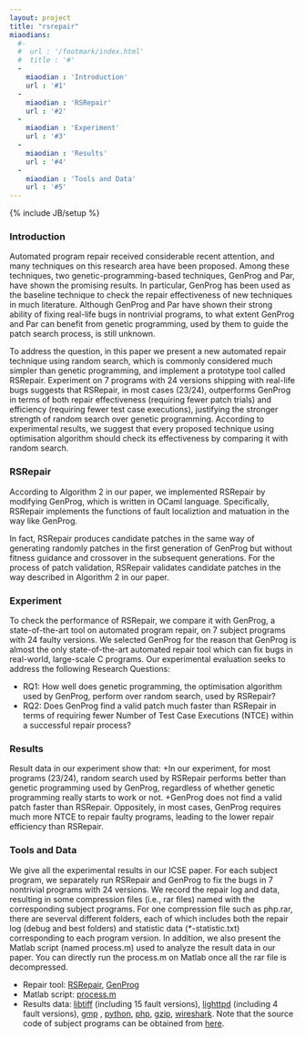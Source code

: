 ```yaml
---
layout: project
title: "rsrepair"
miaodians:
  #- 
  #  url : '/footmark/index.html'
  #  title : '#'
  - 
    miaodian : 'Introduction'
    url : '#1'
  -
    miaodian : 'RSRepair'
    url : '#2'
  -
    miaodian : 'Experiment'
    url : '#3'
  -
    miaodian : 'Results'
    url : '#4'
  -
    miaodian : 'Tools and Data'
    url : '#5'
---
```

{% include JB/setup %}

<h3><a  name="1"> Introduction </a></h3>
   Automated program repair received considerable recent attention, and many techniques on this research area have been proposed. Among these techniques, two genetic-programming-based techniques, GenProg and Par, have shown the promising results. In particular, GenProg has been used as the baseline technique to check the repair effectiveness of new techniques in much literature. Although GenProg and Par have shown their strong ability of fixing real-life bugs in nontrivial programs, to what extent GenProg and Par can benefit from genetic programming, used by them to guide the patch search process, is still unknown.

   To address the question, in this paper we present a new automated repair technique using random search, which is commonly considered much simpler than genetic programming, and implement a prototype tool called RSRepair. Experiment on 7 programs with 24 versions shipping with real-life bugs suggests that RSRepair, in most cases (23/24), outperforms GenProg in terms of both repair effectiveness (requiring fewer patch trials) and efficiency (requiring fewer test case executions), justifying the stronger strength of random search over genetic programming. According to experimental results, we suggest that every proposed technique using optimisation algorithm should check its effectiveness by comparing it with random search.

<h3><a  name="2">  RSRepair </a></h3>
   According to Algorithm 2 in our paper, we implemented RSRepair by modifying GenProg, which is written in OCaml language. Specifically, RSRepair implements the functions of fault localiztion and matuation in the way like GenProg.

   In fact, RSRepair produces candidate patches in the same way of generating randomly patches in the first generation of GenProg but without fitness guidance and crossover in the subsequent generations.  For the process of patch validation, RSRepair validates candidate patches in the way described in Algorithm 2 in our paper.

<h3><a name="3">Experiment</a></h3>
   To check the performance of RSRepair, we compare it with GenProg, a state-of-the-art tool on automated program repair, on 7 subject programs with 24 faulty versions. We selected GenProg for the reason that GenProg is almost the only state-of-the-art automated repair tool which can fix bugs in real-world, large-scale C programs. Our experimental evaluation seeks to address the following Research Questions:


  + RQ1: How well does genetic programming, the optimisation algorithm used by GenProg, perform over random search, used by RSRepair?
  + RQ2: Does GenProg find a valid patch much faster than RSRepair in terms of requiring fewer Number of Test Case Executions (NTCE) within a successful repair process?

<h3><a name="4">Results</a></h3>
   Result data in our experiment show that:
   +In our experiment, for most programs (23/24), random search used by RSRepair performs better than genetic programming used by GenProg, regardless of whether genetic programming really starts to work or not.
   +GenProg does not find a valid patch faster than RSRepair. Oppositely, in most cases, GenProg requires much more NTCE to repair faulty programs, leading to the lower repair efficiency than RSRepair.

<h3><a name="5">Tools and Data</a></h3>
   We give all the experimental results in our ICSE paper. For each subject program, we separately run RSRepair and GenProg to fix the bugs in 7 nontrivial programs with 24 versions. We record the repair log and data, resulting in some compression files (i.e., rar files) named with the corresponding subject programs. For one compression file such as php.rar, there are severval different folders, each of which includes both the repair log (debug and best folders) and statistic data (*-statistic.txt) corresponding to each program version. In addition, we also present the Matlab script (named process.m) used to analyze the result data in our paper. You can directly run the process.m on Matlab once all the rar file is decompressed. 

  + Repair tool: [RSRepair](http://sourceforge.net/projects/rsrepair/files/RSRepair.tar.bz2), [GenProg](http://dijkstra.cs.virginia.edu/genprog/)
  + Matlab script: [process.m](http://sourceforge.net/projects/rsrepair/files/process.m)
  + Results data: [libtiff](http://sourceforge.net/projects/rsrepair/files/libtiff.tar.bz2) (including 15 fault versions), [lighttpd](http://sourceforge.net/projects/rsrepair/files/lighttpd.tar.bz2) (including 4 fault versions), [gmp](http://sourceforge.net/projects/rsrepair/files/gmp.tar.bz2) , [python](http://sourceforge.net/projects/rsrepair/files/python.tar.bz2), [php](http://sourceforge.net/projects/rsrepair/files/php.tar.bz2), [gzip](http://sourceforge.net/projects/rsrepair/files/gzip.tar.bz2), [wireshark](http://sourceforge.net/projects/rsrepair/files/wireshark.tar.bz2). Note that the source code of subject programs can be obtained from [here](https://church.cs.virginia.edu/genprog/archive/genprog-105-bugs-tarballs/).
